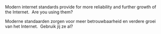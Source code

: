 
Modern internet standards provide for more reliability and further growth of the Internet.  
Are you using them?

Moderne standaarden zorgen voor meer betrouwbaarheid en verdere groei van het Internet.  Gebruik jij ze al?
